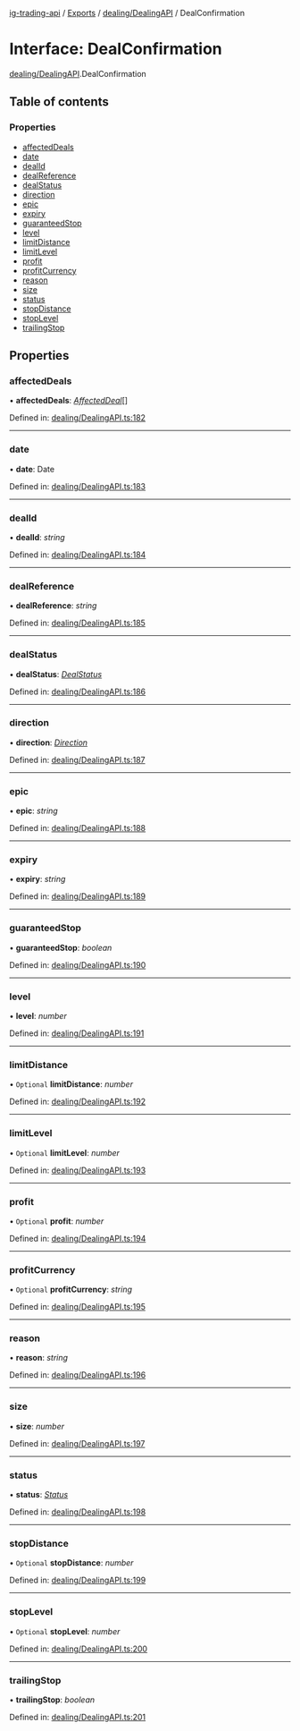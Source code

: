 [ig-trading-api](../README.md) / [Exports](../modules.md) / [dealing/DealingAPI](../modules/dealing_dealingapi.md) / DealConfirmation

# Interface: DealConfirmation

[dealing/DealingAPI](../modules/dealing_dealingapi.md).DealConfirmation

## Table of contents

### Properties

- [affectedDeals](dealing_dealingapi.dealconfirmation.md#affecteddeals)
- [date](dealing_dealingapi.dealconfirmation.md#date)
- [dealId](dealing_dealingapi.dealconfirmation.md#dealid)
- [dealReference](dealing_dealingapi.dealconfirmation.md#dealreference)
- [dealStatus](dealing_dealingapi.dealconfirmation.md#dealstatus)
- [direction](dealing_dealingapi.dealconfirmation.md#direction)
- [epic](dealing_dealingapi.dealconfirmation.md#epic)
- [expiry](dealing_dealingapi.dealconfirmation.md#expiry)
- [guaranteedStop](dealing_dealingapi.dealconfirmation.md#guaranteedstop)
- [level](dealing_dealingapi.dealconfirmation.md#level)
- [limitDistance](dealing_dealingapi.dealconfirmation.md#limitdistance)
- [limitLevel](dealing_dealingapi.dealconfirmation.md#limitlevel)
- [profit](dealing_dealingapi.dealconfirmation.md#profit)
- [profitCurrency](dealing_dealingapi.dealconfirmation.md#profitcurrency)
- [reason](dealing_dealingapi.dealconfirmation.md#reason)
- [size](dealing_dealingapi.dealconfirmation.md#size)
- [status](dealing_dealingapi.dealconfirmation.md#status)
- [stopDistance](dealing_dealingapi.dealconfirmation.md#stopdistance)
- [stopLevel](dealing_dealingapi.dealconfirmation.md#stoplevel)
- [trailingStop](dealing_dealingapi.dealconfirmation.md#trailingstop)

## Properties

### affectedDeals

• **affectedDeals**: [_AffectedDeal_](dealing_dealingapi.affecteddeal.md)[]

Defined in: [dealing/DealingAPI.ts:182](https://github.com/bennycode/ig-trading-api/blob/a8e1c4a/src/dealing/DealingAPI.ts#L182)

---

### date

• **date**: Date

Defined in: [dealing/DealingAPI.ts:183](https://github.com/bennycode/ig-trading-api/blob/a8e1c4a/src/dealing/DealingAPI.ts#L183)

---

### dealId

• **dealId**: _string_

Defined in: [dealing/DealingAPI.ts:184](https://github.com/bennycode/ig-trading-api/blob/a8e1c4a/src/dealing/DealingAPI.ts#L184)

---

### dealReference

• **dealReference**: _string_

Defined in: [dealing/DealingAPI.ts:185](https://github.com/bennycode/ig-trading-api/blob/a8e1c4a/src/dealing/DealingAPI.ts#L185)

---

### dealStatus

• **dealStatus**: [_DealStatus_](../enums/dealing_dealingapi.dealstatus.md)

Defined in: [dealing/DealingAPI.ts:186](https://github.com/bennycode/ig-trading-api/blob/a8e1c4a/src/dealing/DealingAPI.ts#L186)

---

### direction

• **direction**: [_Direction_](../enums/dealing_dealingapi.direction.md)

Defined in: [dealing/DealingAPI.ts:187](https://github.com/bennycode/ig-trading-api/blob/a8e1c4a/src/dealing/DealingAPI.ts#L187)

---

### epic

• **epic**: _string_

Defined in: [dealing/DealingAPI.ts:188](https://github.com/bennycode/ig-trading-api/blob/a8e1c4a/src/dealing/DealingAPI.ts#L188)

---

### expiry

• **expiry**: _string_

Defined in: [dealing/DealingAPI.ts:189](https://github.com/bennycode/ig-trading-api/blob/a8e1c4a/src/dealing/DealingAPI.ts#L189)

---

### guaranteedStop

• **guaranteedStop**: _boolean_

Defined in: [dealing/DealingAPI.ts:190](https://github.com/bennycode/ig-trading-api/blob/a8e1c4a/src/dealing/DealingAPI.ts#L190)

---

### level

• **level**: _number_

Defined in: [dealing/DealingAPI.ts:191](https://github.com/bennycode/ig-trading-api/blob/a8e1c4a/src/dealing/DealingAPI.ts#L191)

---

### limitDistance

• `Optional` **limitDistance**: _number_

Defined in: [dealing/DealingAPI.ts:192](https://github.com/bennycode/ig-trading-api/blob/a8e1c4a/src/dealing/DealingAPI.ts#L192)

---

### limitLevel

• `Optional` **limitLevel**: _number_

Defined in: [dealing/DealingAPI.ts:193](https://github.com/bennycode/ig-trading-api/blob/a8e1c4a/src/dealing/DealingAPI.ts#L193)

---

### profit

• `Optional` **profit**: _number_

Defined in: [dealing/DealingAPI.ts:194](https://github.com/bennycode/ig-trading-api/blob/a8e1c4a/src/dealing/DealingAPI.ts#L194)

---

### profitCurrency

• `Optional` **profitCurrency**: _string_

Defined in: [dealing/DealingAPI.ts:195](https://github.com/bennycode/ig-trading-api/blob/a8e1c4a/src/dealing/DealingAPI.ts#L195)

---

### reason

• **reason**: _string_

Defined in: [dealing/DealingAPI.ts:196](https://github.com/bennycode/ig-trading-api/blob/a8e1c4a/src/dealing/DealingAPI.ts#L196)

---

### size

• **size**: _number_

Defined in: [dealing/DealingAPI.ts:197](https://github.com/bennycode/ig-trading-api/blob/a8e1c4a/src/dealing/DealingAPI.ts#L197)

---

### status

• **status**: [_Status_](../enums/dealing_dealingapi.status.md)

Defined in: [dealing/DealingAPI.ts:198](https://github.com/bennycode/ig-trading-api/blob/a8e1c4a/src/dealing/DealingAPI.ts#L198)

---

### stopDistance

• `Optional` **stopDistance**: _number_

Defined in: [dealing/DealingAPI.ts:199](https://github.com/bennycode/ig-trading-api/blob/a8e1c4a/src/dealing/DealingAPI.ts#L199)

---

### stopLevel

• `Optional` **stopLevel**: _number_

Defined in: [dealing/DealingAPI.ts:200](https://github.com/bennycode/ig-trading-api/blob/a8e1c4a/src/dealing/DealingAPI.ts#L200)

---

### trailingStop

• **trailingStop**: _boolean_

Defined in: [dealing/DealingAPI.ts:201](https://github.com/bennycode/ig-trading-api/blob/a8e1c4a/src/dealing/DealingAPI.ts#L201)
